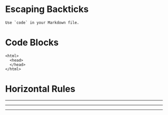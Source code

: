 # Escaping Backticks
``Use `code` in your Markdown file.``

# Code Blocks
    <html>
      <head>
      </head>
    </html>

# Horizontal Rules
***
---
___